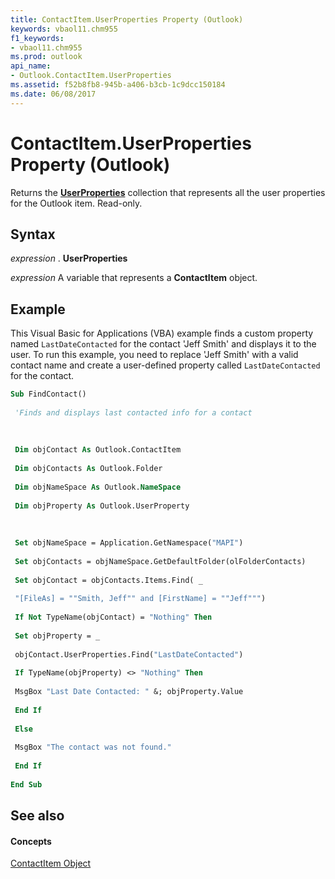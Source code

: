 ```yaml
---
title: ContactItem.UserProperties Property (Outlook)
keywords: vbaol11.chm955
f1_keywords:
- vbaol11.chm955
ms.prod: outlook
api_name:
- Outlook.ContactItem.UserProperties
ms.assetid: f52b8fb8-945b-a406-b3cb-1c9dcc150184
ms.date: 06/08/2017
---
```



# ContactItem.UserProperties Property (Outlook)

Returns the **[UserProperties](userproperties-object-outlook.md)** collection that represents all the user properties for the Outlook item. Read-only.


## Syntax

 _expression_ . **UserProperties**

 _expression_ A variable that represents a **ContactItem** object.


## Example

This Visual Basic for Applications (VBA) example finds a custom property named  `LastDateContacted` for the contact 'Jeff Smith' and displays it to the user. To run this example, you need to replace 'Jeff Smith' with a valid contact name and create a user-defined property called `LastDateContacted` for the contact.


```vb
Sub FindContact() 
 
 'Finds and displays last contacted info for a contact 
 
 
 
 Dim objContact As Outlook.ContactItem 
 
 Dim objContacts As Outlook.Folder 
 
 Dim objNameSpace As Outlook.NameSpace 
 
 Dim objProperty As Outlook.UserProperty 
 
 
 
 Set objNameSpace = Application.GetNamespace("MAPI") 
 
 Set objContacts = objNameSpace.GetDefaultFolder(olFolderContacts) 
 
 Set objContact = objContacts.Items.Find( _ 
 
 "[FileAs] = ""Smith, Jeff"" and [FirstName] = ""Jeff""") 
 
 If Not TypeName(objContact) = "Nothing" Then 
 
 Set objProperty = _ 
 
 objContact.UserProperties.Find("LastDateContacted") 
 
 If TypeName(objProperty) <> "Nothing" Then 
 
 MsgBox "Last Date Contacted: " &; objProperty.Value 
 
 End If 
 
 Else 
 
 MsgBox "The contact was not found." 
 
 End If 
 
End Sub
```


## See also


#### Concepts


[ContactItem Object](contactitem-object-outlook.md)

